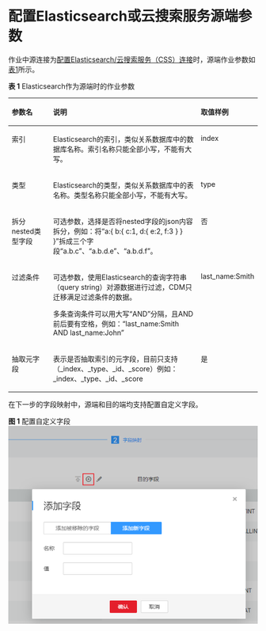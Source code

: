 # 配置Elasticsearch或云搜索服务源端参数<a name="dgc_01_0059"></a>

作业中源连接为[配置Elasticsearch/云搜索服务（CSS）连接](配置Elasticsearch-云搜索服务（CSS）连接.md#dgc_01_0035)时，源端作业参数如[表1](#zh-cn_topic_0108275408_table5046103815165)所示。

**表 1**  Elasticsearch作为源端时的作业参数

<a name="zh-cn_topic_0108275408_table5046103815165"></a>
<table><thead align="left"><tr id="zh-cn_topic_0108275408_row585315215165"><th class="cellrowborder" valign="top" width="17.948205179482052%" id="mcps1.2.4.1.1"><p id="zh-cn_topic_0108275408_p1626397215165"><a name="zh-cn_topic_0108275408_p1626397215165"></a><a name="zh-cn_topic_0108275408_p1626397215165"></a>参数名</p>
</th>
<th class="cellrowborder" valign="top" width="63.313668633136686%" id="mcps1.2.4.1.2"><p id="zh-cn_topic_0108275408_p4231334915165"><a name="zh-cn_topic_0108275408_p4231334915165"></a><a name="zh-cn_topic_0108275408_p4231334915165"></a>说明</p>
</th>
<th class="cellrowborder" valign="top" width="18.738126187381262%" id="mcps1.2.4.1.3"><p id="zh-cn_topic_0108275408_p482921015165"><a name="zh-cn_topic_0108275408_p482921015165"></a><a name="zh-cn_topic_0108275408_p482921015165"></a>取值样例</p>
</th>
</tr>
</thead>
<tbody><tr id="zh-cn_topic_0108275408_row4012116315165"><td class="cellrowborder" valign="top" width="17.948205179482052%" headers="mcps1.2.4.1.1 "><p id="zh-cn_topic_0108275408_p2858877215165"><a name="zh-cn_topic_0108275408_p2858877215165"></a><a name="zh-cn_topic_0108275408_p2858877215165"></a>索引</p>
</td>
<td class="cellrowborder" valign="top" width="63.313668633136686%" headers="mcps1.2.4.1.2 "><p id="zh-cn_topic_0108275408_p15492661577"><a name="zh-cn_topic_0108275408_p15492661577"></a><a name="zh-cn_topic_0108275408_p15492661577"></a>Elasticsearch的索引，类似关系数据库中的数据库名称。索引名称只能全部小写，不能有大写。</p>
</td>
<td class="cellrowborder" valign="top" width="18.738126187381262%" headers="mcps1.2.4.1.3 "><p id="zh-cn_topic_0108275408_p166427315165"><a name="zh-cn_topic_0108275408_p166427315165"></a><a name="zh-cn_topic_0108275408_p166427315165"></a>index</p>
</td>
</tr>
<tr id="zh-cn_topic_0108275408_row1497845915165"><td class="cellrowborder" valign="top" width="17.948205179482052%" headers="mcps1.2.4.1.1 "><p id="zh-cn_topic_0108275408_p529563715165"><a name="zh-cn_topic_0108275408_p529563715165"></a><a name="zh-cn_topic_0108275408_p529563715165"></a>类型</p>
</td>
<td class="cellrowborder" valign="top" width="63.313668633136686%" headers="mcps1.2.4.1.2 "><p id="zh-cn_topic_0108275408_p527763715824"><a name="zh-cn_topic_0108275408_p527763715824"></a><a name="zh-cn_topic_0108275408_p527763715824"></a>Elasticsearch的类型，类似关系数据库中的表名称。类型名称只能全部小写，不能有大写。</p>
</td>
<td class="cellrowborder" valign="top" width="18.738126187381262%" headers="mcps1.2.4.1.3 "><p id="zh-cn_topic_0108275408_p3753014815165"><a name="zh-cn_topic_0108275408_p3753014815165"></a><a name="zh-cn_topic_0108275408_p3753014815165"></a>type</p>
</td>
</tr>
<tr id="zh-cn_topic_0108275408_row15286142463917"><td class="cellrowborder" valign="top" width="17.948205179482052%" headers="mcps1.2.4.1.1 "><p id="zh-cn_topic_0108275408_p142861324163913"><a name="zh-cn_topic_0108275408_p142861324163913"></a><a name="zh-cn_topic_0108275408_p142861324163913"></a>拆分nested类型字段</p>
</td>
<td class="cellrowborder" valign="top" width="63.313668633136686%" headers="mcps1.2.4.1.2 "><p id="zh-cn_topic_0108275408_p9286172411394"><a name="zh-cn_topic_0108275408_p9286172411394"></a><a name="zh-cn_topic_0108275408_p9286172411394"></a>可选参数，选择是否将nested字段的json内容拆分，例如：将<span class="uicontrol" id="zh-cn_topic_0108275408_uicontrol2957184253017"><a name="zh-cn_topic_0108275408_uicontrol2957184253017"></a><a name="zh-cn_topic_0108275408_uicontrol2957184253017"></a>“a:{ b:{ c:1, d:{ e:2, f:3 } } }”</span>拆成三个字段<span class="uicontrol" id="zh-cn_topic_0108275408_uicontrol139867186304"><a name="zh-cn_topic_0108275408_uicontrol139867186304"></a><a name="zh-cn_topic_0108275408_uicontrol139867186304"></a>“a.b.c”</span>、<span class="uicontrol" id="zh-cn_topic_0108275408_uicontrol62201525173012"><a name="zh-cn_topic_0108275408_uicontrol62201525173012"></a><a name="zh-cn_topic_0108275408_uicontrol62201525173012"></a>“a.b.d.e”</span>、<span class="uicontrol" id="zh-cn_topic_0108275408_uicontrol6379733173013"><a name="zh-cn_topic_0108275408_uicontrol6379733173013"></a><a name="zh-cn_topic_0108275408_uicontrol6379733173013"></a>“a.b.d.f”</span>。</p>
</td>
<td class="cellrowborder" valign="top" width="18.738126187381262%" headers="mcps1.2.4.1.3 "><p id="zh-cn_topic_0108275408_p728616244391"><a name="zh-cn_topic_0108275408_p728616244391"></a><a name="zh-cn_topic_0108275408_p728616244391"></a>否</p>
</td>
</tr>
<tr id="zh-cn_topic_0108275408_row4983279398"><td class="cellrowborder" valign="top" width="17.948205179482052%" headers="mcps1.2.4.1.1 "><p id="zh-cn_topic_0108275408_p169822715398"><a name="zh-cn_topic_0108275408_p169822715398"></a><a name="zh-cn_topic_0108275408_p169822715398"></a>过滤条件</p>
</td>
<td class="cellrowborder" valign="top" width="63.313668633136686%" headers="mcps1.2.4.1.2 "><p id="zh-cn_topic_0108275408_p16865173219416"><a name="zh-cn_topic_0108275408_p16865173219416"></a><a name="zh-cn_topic_0108275408_p16865173219416"></a>可选参数，使用Elasticsearch的查询字符串（query string）对源数据进行过滤，CDM只迁移满足过滤条件的数据。</p>
<p id="zh-cn_topic_0108275408_p12937154943213"><a name="zh-cn_topic_0108275408_p12937154943213"></a><a name="zh-cn_topic_0108275408_p12937154943213"></a>多条查询条件可以用大写“AND”分隔，且AND前后要有空格，例如：“last_name:Smith AND last_name:John”</p>
</td>
<td class="cellrowborder" valign="top" width="18.738126187381262%" headers="mcps1.2.4.1.3 "><p id="zh-cn_topic_0108275408_p398627133918"><a name="zh-cn_topic_0108275408_p398627133918"></a><a name="zh-cn_topic_0108275408_p398627133918"></a>last_name:Smith</p>
</td>
</tr>
<tr id="zh-cn_topic_0108275408_row1969518119321"><td class="cellrowborder" valign="top" width="17.948205179482052%" headers="mcps1.2.4.1.1 "><p id="zh-cn_topic_0108275408_p413919913217"><a name="zh-cn_topic_0108275408_p413919913217"></a><a name="zh-cn_topic_0108275408_p413919913217"></a>抽取元字段</p>
</td>
<td class="cellrowborder" valign="top" width="63.313668633136686%" headers="mcps1.2.4.1.2 "><p id="zh-cn_topic_0108275408_p4695171163214"><a name="zh-cn_topic_0108275408_p4695171163214"></a><a name="zh-cn_topic_0108275408_p4695171163214"></a>表示是否抽取索引的元字段，目前只支持（_index、_type、_id、_score）例如：_index、_type、_id、_score</p>
</td>
<td class="cellrowborder" valign="top" width="18.738126187381262%" headers="mcps1.2.4.1.3 "><p id="zh-cn_topic_0108275408_p1269612110329"><a name="zh-cn_topic_0108275408_p1269612110329"></a><a name="zh-cn_topic_0108275408_p1269612110329"></a>是</p>
</td>
</tr>
</tbody>
</table>

在下一步的字段映射中，源端和目的端均支持配置自定义字段。

**图 1**  配置自定义字段<a name="zh-cn_topic_0108275408_fig19191631162510"></a>  
![](figures/配置自定义字段.png "配置自定义字段")

